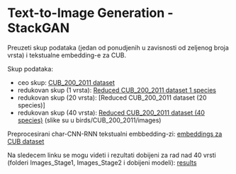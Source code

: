 # Text-to-Image Generation - StackGAN

Preuzeti skup podataka (jedan od ponudjenih u zavisnosti od zeljenog broja vrsta) i tekstualne embedding-e za CUB.

Skup podataka:
- ceo skup: [CUB_200_2011 dataset](https://drive.google.com/drive/folders/1E7gA4rSjzRhhCjin-8E1ibkT06KTpkOF?usp=sharing)
- redukovan skup (1 vrsta): [Reduced CUB_200_2011 dataset 1 species ](https://drive.google.com/drive/folders/1uQL-7bJR0Pjd24DIPB9CLr2mgVj-erOc?usp=sharing)
- redukovan skup (20 vrsta): [Reduced CUB_200_2011 dataset (20 species)]
- redukovan skup (40 vrsta): [Reduced CUB_200_2011 dataset (40 species)](https://drive.google.com/drive/folders/1B1gQSpozd0_6mHBGxdEz0T0IBoIuE_ka) (slike su u birds/CUB_200_2011/images)
  
Preprocesirani char-CNN-RNN tekstualni embbedding-zi:
[embeddings za CUB dataset](https://drive.google.com/file/d/0B3y_msrWZaXLT1BZdVdycDY5TEE/view?usp=sharing&resourcekey=0-sZrhftoEfdvHq6MweAeCjA)



Na sledecem linku se mogu videti i rezultati dobijeni za rad nad 40 vrsti (folderi Images_Stage1, Images_Stage2 i dobijeni modeli): 
[results](https://drive.google.com/drive/folders/1B1gQSpozd0_6mHBGxdEz0T0IBoIuE_ka)

